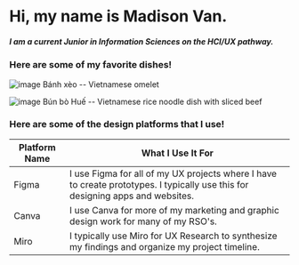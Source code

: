 # Hi, my name is Madison Van. 
##### I am a current Junior in Information Sciences on the HCI/UX pathway. 
### Here are some of my favorite dishes! 
![image](https://github.com/user-attachments/assets/d6fe07a5-21df-44fd-af9f-02b723becfc6)
Bánh xèo -- Vietnamese omelet 

![image](https://github.com/user-attachments/assets/3ca6e82d-b0f8-40ac-8df5-6da3cdfbea52)
Bún bò Huế -- Vietnamese rice noodle dish with sliced beef 

### Here are some of the design platforms that I use! 
| **Platform Name**  | **What I Use It For** |
| --------- | ------------ |
| Figma   | I use Figma for all of my UX projects where I have to create prototypes. I typically use this for designing apps and websites.  |
| Canva   | I use Canva for more of my marketing and graphic design work for many of my RSO's.   |
| Miro | I typically use Miro for UX Research to synthesize my findings and organize my project timeline.    |
